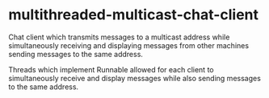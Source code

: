 # multithreaded-multicast-chat-client
Chat client which transmits messages to a multicast address while simultaneously receiving and displaying messages from other machines sending messages to the same address.

Threads which implement Runnable allowed for each client to simultaneously receive and display messages while also sending messages to the same address.
